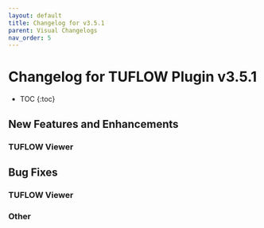 ```yaml
---
layout: default
title: Changelog for v3.5.1
parent: Visual Changelogs
nav_order: 5
---
```


# Changelog for TUFLOW Plugin v3.5.1

* TOC
{:toc}

## New Features and Enhancements

### TUFLOW Viewer

## Bug Fixes

### TUFLOW Viewer

### Other
